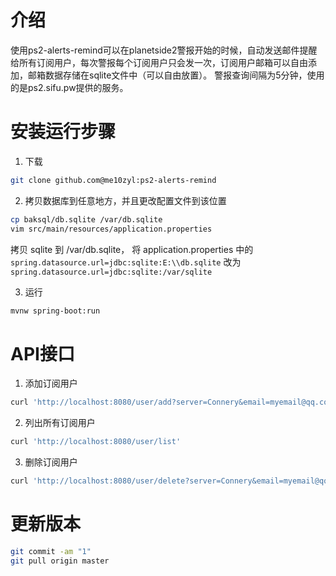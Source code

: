 # 介绍

使用ps2-alerts-remind可以在planetside2警报开始的时候，自动发送邮件提醒给所有订阅用户，每次警报每个订阅用户只会发一次，订阅用户邮箱可以自由添加，邮箱数据存储在sqlite文件中（可以自由放置）。
警报查询间隔为5分钟，使用的是ps2.sifu.pw提供的服务。

# 安装运行步骤

1. 下载
```bash
git clone github.com@me10zyl:ps2-alerts-remind 
```

2. 拷贝数据库到任意地方，并且更改配置文件到该位置
```bash
cp baksql/db.sqlite /var/db.sqlite
vim src/main/resources/application.properties
```
拷贝 sqlite 到 /var/db.sqlite， 将 application.properties 中的 `spring.datasource.url=jdbc:sqlite:E:\\db.sqlite`
改为 `spring.datasource.url=jdbc:sqlite:/var/sqlite`

3. 运行
```bash
mvnw spring-boot:run
```

# API接口

1. 添加订阅用户
```bash
curl 'http://localhost:8080/user/add?server=Connery&email=myemail@qq.com'
```
2. 列出所有订阅用户
```bash
curl 'http://localhost:8080/user/list'
```
3. 删除订阅用户
```bash
curl 'http://localhost:8080/user/delete?server=Connery&email=myemail@qq.com'
```

# 更新版本

```bash
git commit -am "1"
git pull origin master
```
